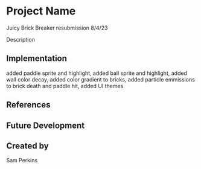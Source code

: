 # Project Name
Juicy Brick Breaker
resubmission 8/4/23

Description


## Implementation
added paddle sprite and highlight, added ball sprite and highlight, added wall color decay, added color gradient to bricks, added particle emmissions to brick death and paddle hit, added UI themes 


## References


## Future Development


## Created by
Sam Perkins
